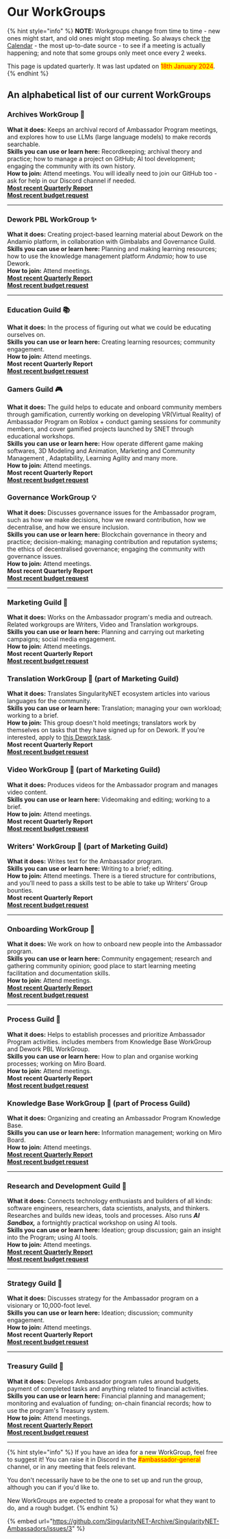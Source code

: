 # Our WorkGroups

{% hint style="info" %}
**NOTE:** Workgroups change from time to time - new ones might start, and old ones might stop meeting. So always check [the Calendar](https://calendar.google.com/calendar/embed?src=singularitynetambassadors%40gmail.com) - the most up-to-date source - to see if a meeting is actually happening; and note that some groups only meet once every 2 weeks.

This page is updated quarterly. It was last updated on <mark style="color:red;">18th January 2024</mark>.
{% endhint %}

## An alphabetical list of our current WorkGroups

### **Archives WorkGroup** ⁠📑

**What it does:** Keeps an archival record of Ambassador Program meetings, and explores how to use LLMs (large language models) to make records searchable.\
**Skills you can use or learn here:** Recordkeeping; archival theory and practice; how to manage a project on GitHub; AI tool development; engaging the community with its own history.\
**How to join:** Attend meetings. You will ideally need to join our GitHub too - ask for help in our Discord channel if needed.\
[**Most recent Quarterly Report**](https://docs.google.com/document/d/1SxkYHvhsXlLYcEaDMXcfuKSSruK8fBT5VGMWhlsoVbY/edit?usp=sharing)\
[**Most recent budget request**](https://docs.google.com/spreadsheets/d/1H0bmVcvpLa5Vz29Nfebu-amXLu3OYustyqgfxUWSEyI/edit?usp=sharing)

***

### **Dework PBL WorkGroup** ⁠✨

**What it does:** Creating project-based learning material about Dework on the Andamio platform, in collaboration with Gimbalabs and Governance Guild. \
**Skills you can use or learn here:** Planning and making learning resources; how to use the knowledge management platform _Andamio_; how to use Dework.\
**How to join:** Attend meetings.\
[**Most recent Quarterly Report**](https://docs.google.com/document/d/1s09ifUK8J921X-oJRJzVAyPQKWO0FCKGEoYPDXyi66M/edit?usp=sharing)\
[**Most recent budget request**](https://docs.google.com/document/d/1EAIDdfptFiuf-LgHhFpv2KMvbNLuS3s89qX92bLZrzM/edit?usp=sharing)

***

### **Education Guild** ⁠📚&#x20;

**What it does:** In the process of figuring out what we could be educating ourselves on.\
**Skills you can use or learn here:** Creating learning resources; community engagement.\
**How to join:** Attend meetings.\
**Most recent Quarterly Report**\
[**Most recent budget request**](https://docs.google.com/spreadsheets/d/1cwcRDFK-2qeiXCEpCLcDljTn1-m3V4Hiy9kbDVqlL3M/edit#gid=0)

### Gamers Guild 🎮

**What it does:** The guild helps to educate and onboard community members through gamification, currently working on developing VR(Virtual Reality) of Ambassador Program on Roblox + conduct gaming sessions for community members, and cover gamified projects launched by SNET through educational workshops.\
**Skills you can use or learn here:** How operate different game making softwares, 3D Modeling and Animation, Marketing and Community Management , Adaptability, Learning Agility and many more.\
**How to join:** Attend meetings.\
**Most recent Quarterly Report**\
[**Most recent budget request**](https://docs.google.com/spreadsheets/d/1cu7IqIl7f44KP5evdlIQXpENMouEqgAuY7DtqpPFzv8/edit?usp=sharing)

### **Governance WorkGroup** ⁠💡

**What it does:** Discusses governance issues for the Ambassador program, such as how we make decisions, how we reward contribution, how we decentralise, and how we ensure inclusion.\
**Skills you can use or learn here:** Blockchain governance in theory and practice; decision-making; managing contribution and reputation systems; the ethics of decentralised governance; engaging the community with governance issues.\
**How to join:** Attend meetings.\
**Most recent Quarterly Report**\
[**Most recent budget request**](https://docs.google.com/spreadsheets/d/1DeUB6ytoOeG6SOHwhJxe-vII\_mXmkjdxG1iD-f5B2Sc/edit#gid=0)

***

### **Marketing Guild** ⁠📣

**What it does:** Works on the Ambassador program's media and outreach. Related workgroups are Writers, Video and Translation workgroups. \
**Skills you can use or learn here:** Planning and carrying out marketing campaigns; social media engagement.\
**How to join:** Attend meetings.\
**Most recent Quarterly Report**\
[**Most recent budget request**](https://docs.google.com/spreadsheets/d/1REBEt1JUSdVU0p9KuT5Z3QHmIM99jKSTpjWcgbbqq9k/edit#gid=0)

### **Translation WorkGroup** ⁠📣 (part of Marketing Guild)

**What it does:** Translates SingularityNET ecosystem articles into various languages for the community.\
**Skills you can use or learn here:** Translation; managing your own workload; working to a brief.\
**How to join:** This group doesn't hold meetings; translators work by themselves on tasks that they have signed up for on Dework. If you're interested, apply to [this Dework task](https://app.dework.xyz/singularitynet-ambas/test-38287?taskId=29398e2a-f7f3-4341-974c-70ae92f3c610).\
**Most recent Quarterly Report**\
[**Most recent budget request**](https://docs.google.com/spreadsheets/d/1so-KW-g57JEAg2zjANDqIefnkNmkJmXldIUXAa5ni2U/edit?usp=sharing)

### **Video WorkGroup** ⁠📣 (part of Marketing Guild)

**What it does:** Produces videos for the Ambassador program and manages video content.\
**Skills you can use or learn here:** Videomaking and editing; working to a brief.\
**How to join:** Attend meetings.\
**Most recent Quarterly Report**\
[**Most recent budget request**](https://docs.google.com/document/d/1iyr\_wJPQYaJ-Z-TEfii5QzGlKizhS7lImx6\_3pu2Y1o/edit?usp=sharing)

### **Writers' WorkGroup** ⁠📣 (part of Marketing Guild)

**What it does:** Writes text for the Ambassador program.\
**Skills you can use or learn here:** Writing to a brief; editing.\
**How to join:** Attend meetings. There is a tiered structure for contributions, and you’ll need to pass a skills test to be able to take up Writers’ Group bounties. \
**Most recent Quarterly Report**\
[**Most recent budget request**](https://docs.google.com/document/d/1jvQ4DfJd6WYsYdZORg8t4g3Dsft88guYno7bxWIMsVQ/edit?usp=sharing)

***

### **Onboarding WorkGroup** ⁠🎢

**What it does:** We work on how to onboard new people into the Ambassador program.\
**Skills you can use or learn here:** Community engagement; research and gathering community opinion; good place to start learning meeting facilitation and documentation skills.\
**How to join:**  Attend meetings.\
[**Most recent Quarterly Report**](https://docs.google.com/document/d/1vQLBWOcK6-yZJRzCit4q7jaUhRkupvDZsIMSwdaJvGE/edit)\
[**Most recent budget request**](https://docs.google.com/spreadsheets/d/12fxnBJNRqkV7D9O28q2yYU4jLyoCC9TVKimncG\_TtVw/edit?usp=sharing)

***

### **Process Guild** ⁠🧩

**What it does:** Helps to establish processes and prioritize Ambassador Program activities. includes members from Knowledge Base WorkGroup and Dework PBL WorkGroup.\
**Skills you can use or learn here:** How to plan and organise working processes; working on Miro Board.\
**How to join:** Attend meetings.\
**Most recent Quarterly Report**\
[**Most recent budget request**](https://docs.google.com/document/d/1EAIDdfptFiuf-LgHhFpv2KMvbNLuS3s89qX92bLZrzM/edit?usp=sharing)

### **Knowledge Base WorkGroup** ⁠🧩 (part of Process Guild)

**What it does:** Organizing and creating an Ambassador Program Knowledge Base.\
**Skills you can use or learn here:** Information management; working on Miro Board.\
**How to join:** Attend meetings.\
[**Most recent Quarterly Report**](https://docs.google.com/document/d/1B\_u4kYNusZdGOq1xK8km54mOsBloM9oXGXzqpv9DxU4/edit?usp=sharing)\
[**Most recent budget request**](https://docs.google.com/document/d/1EAIDdfptFiuf-LgHhFpv2KMvbNLuS3s89qX92bLZrzM/edit?usp=sharing)

***

### **Research and Development Guild** ⁠🥚

**What it does:** Connects technology enthusiasts and builders of all kinds: software engineers, researchers, data scientists, analysts, and thinkers. Researches and builds new ideas, tools and processes. Also runs _**AI Sandbox,**_ a fortnightly practical workshop on using AI tools. \
**Skills you can use or learn here:** Ideation; group discussion; gain an insight into the Program; using AI tools.\
**How to join:** Attend meetings.\
[**Most recent Quarterly Report**](https://docs.google.com/document/d/1Z\_VytKSkGb7MYoxREQ5Umz2SAIXuTYlr\_ToMer-eg38/edit?usp=sharing)\
[**Most recent budget request**](https://docs.google.com/spreadsheets/d/1H0bmVcvpLa5Vz29Nfebu-amXLu3OYustyqgfxUWSEyI/edit?usp=sharing)

***

### **Strategy Guild** ⁠📜

**What it does:** Discusses strategy for the Ambassador program on a visionary or 10,000-foot level.\
**Skills you can use or learn here:** Ideation; discussion; community engagement.\
**How to join:** Attend meetings.\
**Most recent Quarterly Report**\
[**Most recent budget request**](https://docs.google.com/spreadsheets/d/1ob5JRw10hoYxcccmyGNSlqYx8KqPKDcHdVdh34-xuEo/edit?usp=sharing)

***

### **Treasury Guild** ⁠🏦

**What it does:** Develops Ambassador program rules around budgets, payment of completed tasks and anything related to financial activities. \
**Skills you can use or learn here:** Financial planning and management; monitoring and evaluation of funding; on-chain financial records; how to use the program's Treasury system.\
**How to join:** Attend meetings.\
[**Most recent Quarterly Report**](https://docs.google.com/document/d/197Z1HboW5EqMXu-Skps8qSK7evHk1tojJG1yMOh22W0/edit?usp=sharing)\
[**Most recent budget request**](https://docs.google.com/document/d/19k06OQEXJe0nYSrVVRLw1t\_3BXSnUcXwsmLV9Tp07C4/edit?usp=sharing)

***

{% hint style="info" %}
If you have an idea for a new WorkGroup, feel free to suggest it! You can raise it in Discord in the <mark style="color:red;">#ambassador-general</mark> channel, or in any meeting that feels relevant.

You don't necessarily have to be the one to set up and run the group, although you can if you'd like to.

New WorkGroups are expected to create a proposal for what they want to do, and a rough budget.
{% endhint %}



{% embed url="https://github.com/SingularityNET-Archive/SingularityNET-Ambassadors/issues/3" %}

